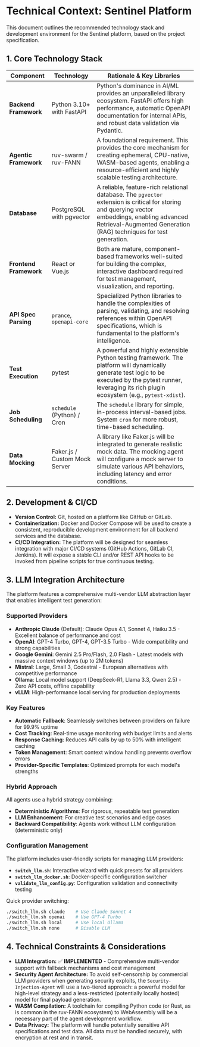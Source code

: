 # Technical Context: Sentinel Platform

This document outlines the recommended technology stack and development environment for the Sentinel platform, based on the project specification.

## 1. Core Technology Stack

| Component              | Technology                        | Rationale & Key Libraries                                                                                                                                                                                          |
| ---------------------- | --------------------------------- | ------------------------------------------------------------------------------------------------------------------------------------------------------------------------------------------------------------------ |
| **Backend Framework**  | Python 3.10+ with FastAPI         | Python's dominance in AI/ML provides an unparalleled library ecosystem. FastAPI offers high performance, automatic OpenAPI documentation for internal APIs, and robust data validation via Pydantic.                 |
| **Agentic Framework**  | ruv-swarm / ruv-FANN              | A foundational requirement. This provides the core mechanism for creating ephemeral, CPU-native, WASM-based agents, enabling a resource-efficient and highly scalable testing architecture.                        |
| **Database**           | PostgreSQL with pgvector          | A reliable, feature-rich relational database. The `pgvector` extension is critical for storing and querying vector embeddings, enabling advanced Retrieval-Augmented Generation (RAG) techniques for test generation. |
| **Frontend Framework** | React or Vue.js                   | Both are mature, component-based frameworks well-suited for building the complex, interactive dashboard required for test management, visualization, and reporting.                                                 |
| **API Spec Parsing**   | `prance`, `openapi-core`          | Specialized Python libraries to handle the complexities of parsing, validating, and resolving references within OpenAPI specifications, which is fundamental to the platform's intelligence.                       |
| **Test Execution**     | pytest                            | A powerful and highly extensible Python testing framework. The platform will dynamically generate test logic to be executed by the pytest runner, leveraging its rich plugin ecosystem (e.g., `pytest-xdist`).   |
| **Job Scheduling**     | `schedule` (Python) / Cron        | The `schedule` library for simple, in-process interval-based jobs. System `cron` for more robust, time-based scheduling.                                                                                         |
| **Data Mocking**       | Faker.js / Custom Mock Server     | A library like Faker.js will be integrated to generate realistic mock data. The mocking agent will configure a mock server to simulate various API behaviors, including latency and error conditions.           |

## 2. Development & CI/CD

- **Version Control:** Git, hosted on a platform like GitHub or GitLab.
- **Containerization:** Docker and Docker Compose will be used to create a consistent, reproducible development environment for all backend services and the database.
- **CI/CD Integration:** The platform will be designed for seamless integration with major CI/CD systems (GitHub Actions, GitLab CI, Jenkins). It will expose a stable CLI and/or REST API hooks to be invoked from pipeline scripts for true continuous testing.

## 3. LLM Integration Architecture

The platform features a comprehensive multi-vendor LLM abstraction layer that enables intelligent test generation:

### Supported Providers
- **Anthropic Claude** (Default): Claude Opus 4.1, Sonnet 4, Haiku 3.5 - Excellent balance of performance and cost
- **OpenAI**: GPT-4 Turbo, GPT-4, GPT-3.5 Turbo - Wide compatibility and strong capabilities
- **Google Gemini**: Gemini 2.5 Pro/Flash, 2.0 Flash - Latest models with massive context windows (up to 2M tokens)
- **Mistral**: Large, Small 3, Codestral - European alternatives with competitive performance
- **Ollama**: Local model support (DeepSeek-R1, Llama 3.3, Qwen 2.5) - Zero API costs, offline capability
- **vLLM**: High-performance local serving for production deployments

### Key Features
- **Automatic Fallback**: Seamlessly switches between providers on failure for 99.9% uptime
- **Cost Tracking**: Real-time usage monitoring with budget limits and alerts
- **Response Caching**: Reduces API calls by up to 50% with intelligent caching
- **Token Management**: Smart context window handling prevents overflow errors
- **Provider-Specific Templates**: Optimized prompts for each model's strengths

### Hybrid Approach
All agents use a hybrid strategy combining:
- **Deterministic Algorithms**: For rigorous, repeatable test generation
- **LLM Enhancement**: For creative test scenarios and edge cases
- **Backward Compatibility**: Agents work without LLM configuration (deterministic only)

### Configuration Management
The platform includes user-friendly scripts for managing LLM providers:
- **`switch_llm.sh`**: Interactive wizard with quick presets for all providers
- **`switch_llm_docker.sh`**: Docker-specific configuration switcher
- **`validate_llm_config.py`**: Configuration validation and connectivity testing

Quick provider switching:
```bash
./switch_llm.sh claude    # Use Claude Sonnet 4
./switch_llm.sh openai    # Use GPT-4 Turbo
./switch_llm.sh local     # Use local Ollama
./switch_llm.sh none      # Disable LLM
```

## 4. Technical Constraints & Considerations

- **LLM Integration:** ✅ **IMPLEMENTED** - Comprehensive multi-vendor support with fallback mechanisms and cost management
- **Security Agent Architecture:** To avoid self-censorship by commercial LLM providers when generating security exploits, the `Security-Injection-Agent` will use a two-tiered approach: a powerful model for high-level strategy and a less-restricted (potentially locally hosted) model for final payload generation.
- **WASM Compilation:** A toolchain for compiling Python code (or Rust, as is common in the ruv-FANN ecosystem) to WebAssembly will be a necessary part of the agent development workflow.
- **Data Privacy:** The platform will handle potentially sensitive API specifications and test data. All data must be handled securely, with encryption at rest and in transit.
